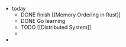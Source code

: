 - today
	- DONE finish [[Memory Ordering in Rust]]
	- DONE Go learning
	- TODO [[Distributed System]]
	-
-